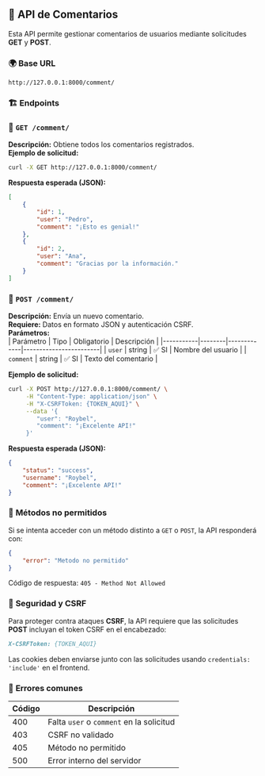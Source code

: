 ## 📘 API de Comentarios

Esta API permite gestionar comentarios de usuarios mediante solicitudes **GET** y **POST**.

### 🌍 **Base URL**
```
http://127.0.0.1:8000/comment/
```

### 🏗️ **Endpoints**

### 🔹 `GET /comment/`
**Descripción:** Obtiene todos los comentarios registrados.  
**Ejemplo de solicitud:**
```bash
curl -X GET http://127.0.0.1:8000/comment/
```
**Respuesta esperada (JSON):**
```json
[
    {
        "id": 1,
        "user": "Pedro",
        "comment": "¡Esto es genial!"
    },
    {
        "id": 2,
        "user": "Ana",
        "comment": "Gracias por la información."
    }
]
```

### 🔹 `POST /comment/`
**Descripción:** Envía un nuevo comentario.  
**Requiere:** Datos en formato JSON y autenticación CSRF.  
**Parámetros:**  
| Parámetro | Tipo   | Obligatorio | Descripción            |
|-----------|--------|-------------|------------------------|
| `user`    | string | ✅ SI       | Nombre del usuario    |
| `comment` | string | ✅ SI       | Texto del comentario  |

**Ejemplo de solicitud:**
```bash
curl -X POST http://127.0.0.1:8000/comment/ \
     -H "Content-Type: application/json" \
     -H "X-CSRFToken: {TOKEN_AQUI}" \
     --data '{
        "user": "Roybel",
        "comment": "¡Excelente API!"
     }'
```

**Respuesta esperada (JSON):**
```json
{
    "status": "success",
    "username": "Roybel",
    "comment": "¡Excelente API!"
}
```

### 🔹 **Métodos no permitidos**
Si se intenta acceder con un método distinto a `GET` o `POST`, la API responderá con:
```json
{
    "error": "Metodo no permitido"
}
```
Código de respuesta: `405 - Method Not Allowed`

### 🔐 **Seguridad y CSRF**
Para proteger contra ataques **CSRF**, la API requiere que las solicitudes **POST** incluyan el token CSRF en el encabezado:
```markdown
X-CSRFToken: {TOKEN_AQUI}
```
Las cookies deben enviarse junto con las solicitudes usando `credentials: 'include'` en el frontend.

### 🚀 **Errores comunes**
| Código | Descripción |
|--------|------------|
| 400    | Falta `user` o `comment` en la solicitud |
| 403    | CSRF no validado |
| 405    | Método no permitido |
| 500    | Error interno del servidor |

